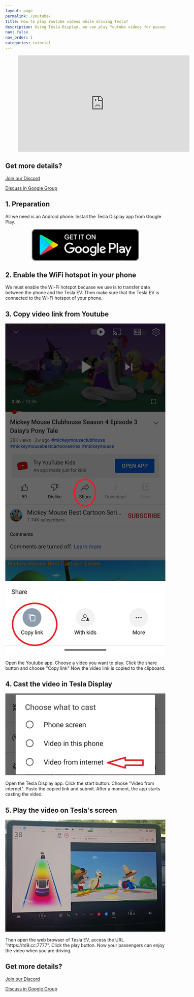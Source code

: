 ```yaml
---
layout: page
permalink: /youtube/
title: How to play Youtube videos while driving Tesla?
description: Using Tesla Display, we can play Youtube videos for passengers on Tesla's big screen while driving.
nav: false
nav_order: 1
categories: tutorial
---
```

<!-- _pages/youtube.md -->

<!-- blank line -->
<figure class="video_container">
  <iframe width="540" height="303" src="https://www.youtube.com/embed/7sVn00ECFBw" frameborder="0" allowfullscreen="true"> </iframe>
</figure>
<!-- blank line -->

## Get more details?
<p><a href ="https://discord.gg/Tvbs9uWcN9" target="_blank">Join our Discord</a></p>
<p><a href ="https://groups.google.com/g/tesla-display" target="_blank">Discuss in Google Group</a></p>

## 1. Preparation
All we need is an Android phone.
Install the Tesla Display app from Google Play.
<p style="text-align: center;">
<a id="googleplay" href ="https://play.google.com/store/apps/details?id=io.github.blackpill.tesladisplay&referrer=utm_source%3Dgithub%26utm_medium%3Dorganic"><img src="./google-play-badge.svg" height="100px"></a>
</p>

## 2. Enable the WiFi hotspot in your phone
We must enable the Wi-Fi hotspot becuase we use is to transfer data between the phone and the Tesla EV.
Then make sure that the Tesla EV is connected to the Wi-Fi hotspot of your phone.

## 3. Copy video link from Youtube
<p style="text-align: center;">
<img src="/assets/img/youtube-share.png" alt="The screenshot of copying Youtube video link" width="540px">
</p>
Open the Youtube app.
Choose a video you want to play.
Click the share button and choose "Copy link"
Now the video link is copied to the clipboard.

## 4. Cast the video in Tesla Display
<p style="text-align: center;">
<img src="/assets/img/video-internet.jpg" alt="Cast Youtube video in Tesla Display app" width="540px">
</p>
Open the Tesla Display app.
Click the start button.
Choose "Video from internet".
Paste the copied link and submit.
After a moment, the app starts casting the video.

## 5. Play the video on Tesla's screen
<p style="text-align: center;">
<img src="/assets/img/youtube-play.jpg" alt="Playing Youtube video while driving Tesla" width="540px">
</p>
Then open the web browser of Tesla EV, access the URL "https://td9.cc:7777".
Click the play button.
Now your passengers can enjoy the video when you are driving.

## Get more details?
<p><a href ="https://discord.gg/Tvbs9uWcN9" target="_blank">Join our Discord</a></p>
<p><a href ="https://groups.google.com/g/tesla-display" target="_blank">Discuss in Google Group</a></p>
